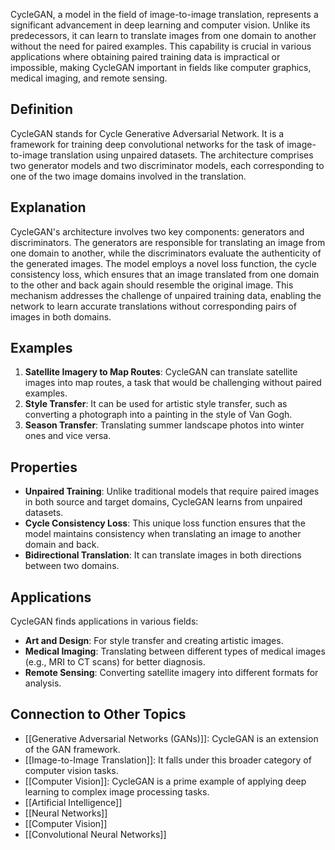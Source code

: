 CycleGAN, a model in the field of image-to-image translation, represents a significant advancement in deep learning and computer vision. Unlike its predecessors, it can learn to translate images from one domain to another without the need for paired examples. This capability is crucial in various applications where obtaining paired training data is impractical or impossible, making CycleGAN important in fields like computer graphics, medical imaging, and remote sensing.

## Definition

CycleGAN stands for Cycle Generative Adversarial Network. It is a framework for training deep convolutional networks for the task of image-to-image translation using unpaired datasets. The architecture comprises two generator models and two discriminator models, each corresponding to one of the two image domains involved in the translation.

## Explanation

CycleGAN's architecture involves two key components: generators and discriminators. The generators are responsible for translating an image from one domain to another, while the discriminators evaluate the authenticity of the generated images. The model employs a novel loss function, the cycle consistency loss, which ensures that an image translated from one domain to the other and back again should resemble the original image. This mechanism addresses the challenge of unpaired training data, enabling the network to learn accurate translations without corresponding pairs of images in both domains.

## Examples

1. **Satellite Imagery to Map Routes**: CycleGAN can translate satellite images into map routes, a task that would be challenging without paired examples.
2. **Style Transfer**: It can be used for artistic style transfer, such as converting a photograph into a painting in the style of Van Gogh.
3. **Season Transfer**: Translating summer landscape photos into winter ones and vice versa.

## Properties

- **Unpaired Training**: Unlike traditional models that require paired images in both source and target domains, CycleGAN learns from unpaired datasets.
- **Cycle Consistency Loss**: This unique loss function ensures that the model maintains consistency when translating an image to another domain and back.
- **Bidirectional Translation**: It can translate images in both directions between two domains.

## Applications

CycleGAN finds applications in various fields:

- **Art and Design**: For style transfer and creating artistic images.
- **Medical Imaging**: Translating between different types of medical images (e.g., MRI to CT scans) for better diagnosis.
- **Remote Sensing**: Converting satellite imagery into different formats for analysis.

## Connection to Other Topics

- [[Generative Adversarial Networks (GANs)]]: CycleGAN is an extension of the GAN framework.
- [[Image-to-Image Translation]]: It falls under this broader category of computer vision tasks.
- [[Computer Vision]]: CycleGAN is a prime example of applying deep learning to complex image processing tasks.
-  [[Artificial Intelligence]]
- [[Neural Networks]]
- [[Computer Vision]]
- [[Convolutional Neural Networks]] 